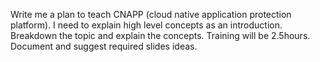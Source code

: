 Write me a plan  to teach CNAPP (cloud native application protection platform). 
I need to explain high level concepts as an introduction.
Breakdown the topic and explain the concepts.
Training will be 2.5hours.
Document and suggest required slides ideas.

